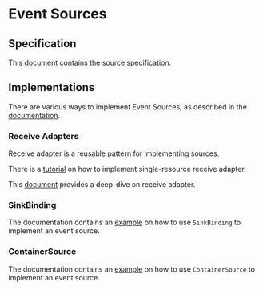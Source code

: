 # Event Sources

## Specification

This [document](../spec/sources.md) contains the source specification.

## Implementations

There are various ways to implement Event Sources, as described in the
[documentation](https://knative.dev/docs/eventing/samples/writing-event-source/).

### Receive Adapters

Receive adapter is a reusable pattern for implementing sources.

There is a [tutorial](https://knative.dev/docs/eventing/samples/writing-event-source/)
on how to implement single-resource receive adapter.

This [document](./receive-adapter.md) provides a deep-dive on receive adapter.

### SinkBinding

The documentation contains an [example](https://knative.dev/docs/eventing/samples/sinkbinding/)
on how to use `SinkBinding` to implement an event source.

### ContainerSource

The documentation contains an [example](https://knative.dev/docs/eventing/samples/container-source/)
on how to use `ContainerSource` to implement an event source.
